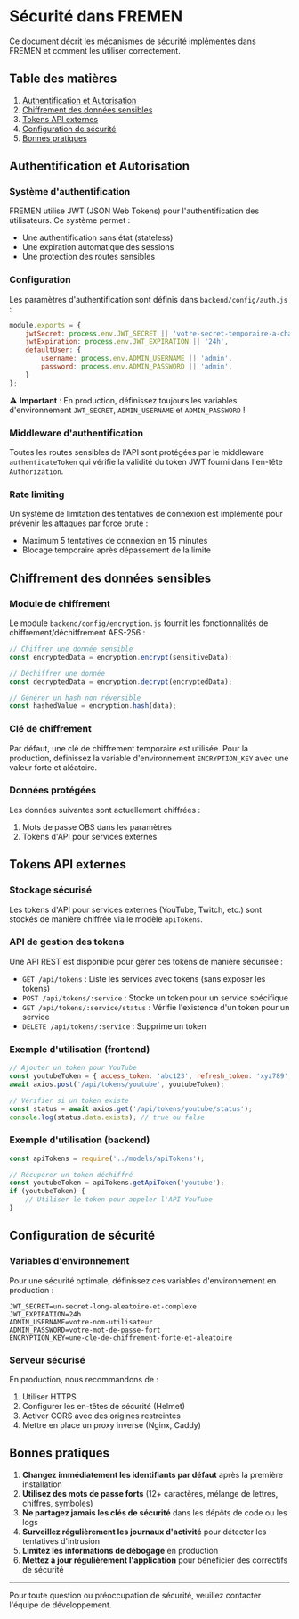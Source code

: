 # Sécurité dans FREMEN

Ce document décrit les mécanismes de sécurité implémentés dans FREMEN et comment les utiliser correctement.

## Table des matières

1. [Authentification et Autorisation](#authentification-et-autorisation)
2. [Chiffrement des données sensibles](#chiffrement-des-données-sensibles)
3. [Tokens API externes](#tokens-api-externes)
4. [Configuration de sécurité](#configuration-de-sécurité)
5. [Bonnes pratiques](#bonnes-pratiques)

## Authentification et Autorisation

### Système d'authentification

FREMEN utilise JWT (JSON Web Tokens) pour l'authentification des utilisateurs. Ce système permet :

- Une authentification sans état (stateless)
- Une expiration automatique des sessions
- Une protection des routes sensibles

### Configuration

Les paramètres d'authentification sont définis dans `backend/config/auth.js` :

```javascript
module.exports = {
    jwtSecret: process.env.JWT_SECRET || 'votre-secret-temporaire-a-changer-en-production',
    jwtExpiration: process.env.JWT_EXPIRATION || '24h',
    defaultUser: {
        username: process.env.ADMIN_USERNAME || 'admin',
        password: process.env.ADMIN_PASSWORD || 'admin',
    }
};
```

⚠️ **Important** : En production, définissez toujours les variables d'environnement `JWT_SECRET`, `ADMIN_USERNAME` et `ADMIN_PASSWORD` !

### Middleware d'authentification

Toutes les routes sensibles de l'API sont protégées par le middleware `authenticateToken` qui vérifie la validité du token JWT fourni dans l'en-tête `Authorization`.

### Rate limiting

Un système de limitation des tentatives de connexion est implémenté pour prévenir les attaques par force brute :

- Maximum 5 tentatives de connexion en 15 minutes
- Blocage temporaire après dépassement de la limite

## Chiffrement des données sensibles

### Module de chiffrement

Le module `backend/config/encryption.js` fournit les fonctionnalités de chiffrement/déchiffrement AES-256 :

```javascript
// Chiffrer une donnée sensible
const encryptedData = encryption.encrypt(sensitiveData);

// Déchiffrer une donnée
const decryptedData = encryption.decrypt(encryptedData);

// Générer un hash non réversible
const hashedValue = encryption.hash(data);
```

### Clé de chiffrement

Par défaut, une clé de chiffrement temporaire est utilisée. Pour la production, définissez la variable d'environnement `ENCRYPTION_KEY` avec une valeur forte et aléatoire.

### Données protégées

Les données suivantes sont actuellement chiffrées :

1. Mots de passe OBS dans les paramètres
2. Tokens d'API pour services externes

## Tokens API externes

### Stockage sécurisé

Les tokens d'API pour services externes (YouTube, Twitch, etc.) sont stockés de manière chiffrée via le modèle `apiTokens`.

### API de gestion des tokens

Une API REST est disponible pour gérer ces tokens de manière sécurisée :

- `GET /api/tokens` : Liste les services avec tokens (sans exposer les tokens)
- `POST /api/tokens/:service` : Stocke un token pour un service spécifique
- `GET /api/tokens/:service/status` : Vérifie l'existence d'un token pour un service
- `DELETE /api/tokens/:service` : Supprime un token

### Exemple d'utilisation (frontend)

```javascript
// Ajouter un token pour YouTube
const youtubeToken = { access_token: 'abc123', refresh_token: 'xyz789', expires_at: 1620000000 };
await axios.post('/api/tokens/youtube', youtubeToken);

// Vérifier si un token existe
const status = await axios.get('/api/tokens/youtube/status');
console.log(status.data.exists); // true ou false
```

### Exemple d'utilisation (backend)

```javascript
const apiTokens = require('../models/apiTokens');

// Récupérer un token déchiffré
const youtubeToken = apiTokens.getApiToken('youtube');
if (youtubeToken) {
    // Utiliser le token pour appeler l'API YouTube
}
```

## Configuration de sécurité

### Variables d'environnement

Pour une sécurité optimale, définissez ces variables d'environnement en production :

```
JWT_SECRET=un-secret-long-aleatoire-et-complexe
JWT_EXPIRATION=24h
ADMIN_USERNAME=votre-nom-utilisateur
ADMIN_PASSWORD=votre-mot-de-passe-fort
ENCRYPTION_KEY=une-cle-de-chiffrement-forte-et-aleatoire
```

### Serveur sécurisé

En production, nous recommandons de :

1. Utiliser HTTPS
2. Configurer les en-têtes de sécurité (Helmet)
3. Activer CORS avec des origines restreintes
4. Mettre en place un proxy inverse (Nginx, Caddy)

## Bonnes pratiques

1. **Changez immédiatement les identifiants par défaut** après la première installation
2. **Utilisez des mots de passe forts** (12+ caractères, mélange de lettres, chiffres, symboles)
3. **Ne partagez jamais les clés de sécurité** dans les dépôts de code ou les logs
4. **Surveillez régulièrement les journaux d'activité** pour détecter les tentatives d'intrusion
5. **Limitez les informations de débogage** en production
6. **Mettez à jour régulièrement l'application** pour bénéficier des correctifs de sécurité

---

Pour toute question ou préoccupation de sécurité, veuillez contacter l'équipe de développement.